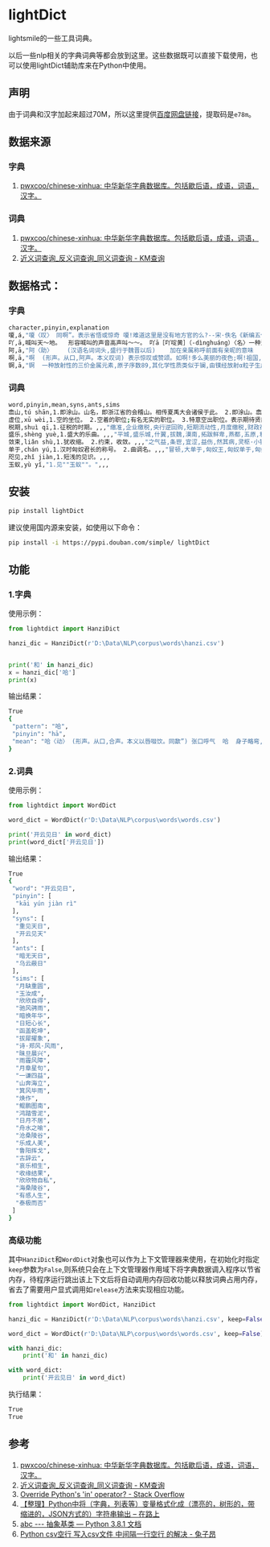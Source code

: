 # lightDict
lightsmile的一些工具词典。

以后一些nlp相关的字典词典等都会放到这里。这些数据既可以直接下载使用，也可以使用lightDict辅助库来在Python中使用。

## 声明

由于词典和汉字加起来超过70M，所以这里提供[百度网盘链接](https://pan.baidu.com/s/1ZpDZKiLyD7HVIvCoOirRCg)，提取码是`e78m`。

## 数据来源

### 字典

1. [pwxcoo/chinese-xinhua: 中华新华字典数据库。包括歇后语，成语，词语，汉字。](https://github.com/pwxcoo/chinese-xinhua)

### 词典

1. [pwxcoo/chinese-xinhua: 中华新华字典数据库。包括歇后语，成语，词语，汉字。](https://github.com/pwxcoo/chinese-xinhua)
2. [近义词查询_反义词查询_同义词查询 - KM查询](https://kmcha.com/similar)

## 数据格式：

### 字典

```bash
character,pinyin,explanation
嗄,á,"嗄〈叹〉 同啊”。表示省悟或惊奇 嗄!难道这里是没有地方官的么?--宋·佚名《新编五代史平话》 嗄á叹词。在句首，〈表〉疑问或反问～，这是什么？～，你想干什么？""嗄""另见shà㈠。 嗄shà ⒈声音嘶哑～声。 嗄a 1.助词。表示强调﹑肯定或辩解。 2.助词。方言。表示疑问或反诘。 嗄xià 1.见""嗄饭""。 2.见""嗄程""。"
吖,ā,喊叫天～地。  形容喊叫的声音高声叫～～。 吖ā［吖啶黄］（-dìnghuáng）〈名〉一种注射剂。  ────────────────—    吖yā 1.呼;喊。
阿,ā,"阿〈助〉    (汉语名词词头,盛行于魏晋以后)    加在亲属称呼前面有亲昵的意味    阿姊闻妹来。--《乐府诗集·木兰诗》    府吏得闻之,堂上启阿母。--《玉台新咏·古诗为焦仲卿妻作》。　    又如阿爷(又作阿耶”。称父亲);阿翁(称祖父;称父亲;妇女称丈夫之父);阿嫂(对朋友之妻的称呼);阿叔(对丈夫之弟的称呼);阿家(又称阿姑”。妇人称丈夫的母亲);阿爹(称父亲;也尊称长者);阿父(称父亲;也称伯伯、叔叔,或作伯叔自称);阿伯(尊称年长的男子)    加于某些人的姓、名、小名、排行前用作称呼,往往带有一定的感情色彩或尊卑关系    阿女含泪答。--《玉台新咏·古诗为焦仲卿妻作》。    又如阿咸(侄子。晋朝阮籍的侄儿阮咸有才,后来遂用来称侄子);阿连(弟弟。南朝宋谢灵运的族弟惠连很有才,人们随谢灵运称之为阿连);阿杜(原指周盘龙的小妾杜氏,后为妾的别称);阿娇(汉武帝陈皇后的小名;泛指美丽的女子);阿蒙(三国时吴国名将吕蒙);阿瞒(三国曹操的小字)    阿ā    ⒈助词。用在称呼前～姨。～哥。～张。    ⒉［阿昌族］我国少数民族之 一。    阿 ē    ①凹曲处山～。    ②迎合；偏袒～谀。又见ā。    【阿弥陀佛】梵文的音译。佛经中西方极乐世界的教主。佛教寺庙中常与释迦、药师佛并供。佛教徒以之作为口头念诵的佛号，表示虔诚信仰。又意译作'无量寿佛'、'无量光佛'。    【阿房宫】秦代著名宫殿。遗址在西安市西阿房村。始建于前212年，规模极为宏大，'东西五里，南北千步'，全部工程至秦亡时犹未完成，故未正式命名，时人用其前殿所在地名而称之为阿房宫。秦亡后，被项羽焚毁。    【阿其所好】无原则地迎合别人的爱好。    【阿谀】为迎合别人，说好听的话。    阿ǎ 1.叹词。表示惊讶。    阿à 1.方言。副词。犹言可﹑是否。用在问句中，加强语气。    阿a 1.语气词。用在句首或句中。无义。 2.语气词。用在句末表示肯定﹑嘱咐﹑乞请等语气。 3.语气词◇作""啊""。用在句中稍作停顿，让人注意下面的话。"
啊,ā,"啊  (形声。从口,阿声。本义叹词) 表示惊叹或赞颂。如啊!多么美丽的夜色;啊!祖国,我为您歌唱 啊á叹词。在句首，〈表〉疑问或反问～，这是什么？～，你想干什么？ 啊ǎ叹词。在句首，〈表〉疑惑～，这东西质量可靠吗？ 啊ɑ助词。 ①在句尾，〈表〉惊奇、赞叹等语气，常因前面字音的不同，而有各种变音。也可用别的字来表示快来～（呀）！你们好～（哇）！大家加油干～（哪）！ ②用于列举事项之后米～、菜～、肉～，丰富极了。 啊à叹词。〈表〉应允、领悟或惊叹～，好吧，照你说的办！～，知道了！～，大鱼上钩了！ 啊ā叹词。在句首，〈表〉赞叹或惊奇～，太好了！～，太阳出来了！ 啊a 1.助词。用在句末表示感叹的语气。 2.助词。用在句末表示肯定﹑辩解﹑催促﹑嘱咐等语气。 3.助词。用在句末表示疑问的语气。 4.助词。用在句中表示停顿。 5.助词。用在列举的事项之后。"
锕,ā,"锕  一种放射性的三价金属元素,原子序数89,其化学性质类似于镧,由镤经放射α粒子生成,半衰期为22年,尤见于沥青铀矿中--元素符号ac 锕ā化学元素。符号ac。具有放射性。"
```

### 词典

```bash
word,pinyin,mean,syns,ants,sims
嵞山,tú shān,1.即涂山。山名，即浙江省的会稽山。相传夏禹大会诸侯于此。 2.即涂山。嵞山国，古国名，在今安徽省怀远县东南。,,,"余尝考,耦之,四书释地,夫赋,盖本于,非匹,舅者,余之生,文在兹,常季曰,乃古圣,以咎,详诸,张大之,鬼谷子·捭阖,宁谓,兹且,夫神者,淮南子?精神训,宋王禹,此舜,之莫能,抑又何,身之文,氏注,苟有志,释吾,兹名,赖其功,本此意"
虚位,xū wèi,1.空的坐位。 2.空着的职位;有名无实的职位。 3.特意空出职位。表示期待贤能。 4.空名号。,,,"旷量,转向手感,指向精准,电子助力,转向力度,转向精准,回正力,路感清晰,阻尼,路感,指向准确,转向灵敏,电动助力转向,刹车力度,顿挫感,液压助力,转向比,方向盘助力,回正力矩,电动助力,闯动,机械液压助力,变速箱换挡,油门灵敏,反馈力度,液压助力转向,悬挂偏硬,悬架调校,转向助力,高速过弯"
税期,shuì qī,1.征税的时期。,,,"缴准,企业缴税,央行逆回购,短期流动性,月度缴税,财政存款,到期资金,mlf到期,市场资金面,央行公开市场操作,重启逆回购,存准,法定存款准备金,回收流动性,半年末,mpa考核,净投放,逆回购,公开市场操作,跨月,净回笼,银行体系流动性,回笼货币,资金面,国库现金定存,资金利率,央票,资金面紧张,央行释放流动性,紧势"
盛乐,shèng yuè,1.盛大的乐曲。,,,"平城,盛乐城,什翼,拔魏,漠南,拓跋鲜卑,燕都,五原,和林格尔县,慕容俊,拓跋,晋阳,北燕,邺城,赫连勃勃,邺,代北,临潢府,鲜卑,代国,弹汗山,赫连昌,夏国,武川,鲜卑人,鲜卑拓跋,汉国,拓跋圭,河套,中京"
敛束,liǎn shù,1.犹收缩。 2.约束，收敛。,,,"之气益,条鬯,宜涩,益伤,然其病,灵枢·小针解,偏陂,然阴,已漓,挛拳,此皆得,阴燥,倒辄,殆谓,虚因,寓气,冥乎,故其功,恣用,呈逸,味辛则,浮而升,充悦,细而沉,深而留,然其势,褚法,太素.刺法,取其涩,正惟"
单于,chán yú,1.汉时匈奴君长的称号。 2.曲调名。,,,"冒顿,大单于,匈奴王,匈奴单于,匈奴,阏氏,右贤王,可汗,左贤王,匈奴人,日逐王,冒顿单于,突厥可汗,单于庭,头曼,军臣单于,鲜卑,呼韩邪,突厥,伊稚斜,东胡,月氏,轲比能,呼厨泉,左谷蠡王,郅支单于,启民可汗,鲜卑人,颉利,檀石槐"
咫见,zhǐ jiàn,1.短浅的见识。,,,
玉蚁,yù yǐ,"1.见""玉蚁""。",,,
```

## 安装

```bash
pip install lightDict
```
建议使用国内源来安装，如使用以下命令：

```bash
pip install -i https://pypi.douban.com/simple/ lightDict
```

## 功能


### 1.字典

使用示例：
```python
from lightdict import HanziDict

hanzi_dic = HanziDict(r'D:\Data\NLP\corpus\words\hanzi.csv')


print('和' in hanzi_dic)
x = hanzi_dic['哈']
print(x)
```

输出结果：

```bash
True
{
 "pattern": "哈",
 "pinyin": "hā",
 "mean": "哈〈动〉 (形声。从口,合声。本义以唇啜饮。同歃”) 张口呼气  哈  身子略弯,以此表示礼貌(不及鞠躬郑重)  哈　 口  臾儿、易牙,淄 渑之水合者,尝一哈水而甘苦知矣;故圣人之论贤也,见其一行而贤不肖分矣。--《淮南子·汜论训》 哈〈叹〉 --表示满意、惊喜或赞叹  哈〈象〉 笑声  黄檗哈哈大笑。--道原《景德传灯录》 哈 哈hā ⒈张口呼气～气。 ⒉ ⒊ ①含油食物，存放时久，起了变化的味道。 ②杀死（多见于元曲）。 ⒋ ⒌ ①我国少数民族之一。 ②哈萨克斯坦的主要民族。 哈hǎ ⒈姓。 ⒉ ⒊ 哈hà 哈hē 1.饮;喝。"
}
```

### 2.词典

使用示例：

```python
from lightdict import WordDict

word_dict = WordDict(r'D:\Data\NLP\corpus\words\words.csv')

print('开云见日' in word_dict)
print(word_dict['开云见日'])
```

输出结果：

```bash
True
{
 "word": "开云见日",
 "pinyin": [
  "kāi yún jiàn rì"
 ],
 "syns": [
  "重见天日",
  "开云见天"
 ],
 "ants": [
  "暗无天日",
  "乌云蔽日"
 ],
 "sims": [
  "月缺重圆",
  "玉汝成",
  "欣欣自得",
  "驰风骋雨",
  "暗换年华",
  "日短心长",
  "函盖乾坤",
  "拔犀擢象",
  "诗·郑风·风雨",
  "昧旦晨兴",
  "雨霾风障",
  "月章星句",
  "一谦四益",
  "山奔海立",
  "箕风毕雨",
  "焕作",
  "鲲鹏图南",
  "鸿踏雪泥",
  "日月不居",
  "舟水之喻",
  "沧桑陵谷",
  "乐成人美",
  "鲁阳挥戈",
  "古辞云",
  "哀乐相生",
  "收缘结果",
  "欣欣物自私",
  "海桑陵谷",
  "有感人生",
  "泰极而否"
 ]
}
```


### 高级功能
其中`HanziDict`和`WordDict`对象也可以作为上下文管理器来使用，在初始化时指定`keep`参数为`False`,则系统只会在上下文管理器作用域下将字典数据调入程序以节省内存，待程序运行跳出该上下文后将自动调用内存回收功能以释放词典占用内存，省去了需要用户显式调用如`release`方法来实现相应功能。

```python
from lightdict import WordDict, HanziDict

hanzi_dic = HanziDict(r'D:\Data\NLP\corpus\words\hanzi.csv', keep=False)

word_dict = WordDict(r'D:\Data\NLP\corpus\words\words.csv', keep=False)

with hanzi_dic:
    print('和' in hanzi_dic)

with word_dict:
    print('开云见日' in word_dict)
```

执行结果：

```bash
True
True
```

## 参考

1. [pwxcoo/chinese-xinhua: 中华新华字典数据库。包括歇后语，成语，词语，汉字。](https://github.com/pwxcoo/chinese-xinhua)
2. [近义词查询_反义词查询_同义词查询 - KM查询](https://kmcha.com/similar)
3. [Override Python's 'in' operator? - Stack Overflow](https://stackoverflow.com/questions/2217001/override-pythons-in-operator)
4. [【整理】Python中将（字典，列表等）变量格式化成（漂亮的，树形的，带缩进的，JSON方式的）字符串输出 – 在路上](https://www.crifan.com/format_dictionary_list_variable_into_prettified_tree_like_with_indent_json_string_then_output/)
5. [abc --- 抽象基类 — Python 3.8.1 文档](https://docs.python.org/zh-cn/3/library/abc.html)
6. [Python csv空行 写入csv文件 中间隔一行空行 的解决 - 兔子昂](https://www.tuziang.com/combat/714.html)

